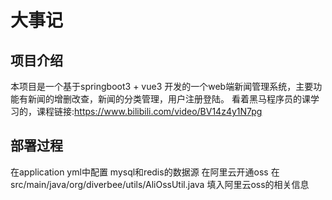 # 大事记

## 项目介绍
本项目是一个基于springboot3 + vue3 开发的一个web端新闻管理系统，主要功能有新闻的增删改查，新闻的分类管理，用户注册登陆。
看着黑马程序员的课学习的，课程链接:https://www.bilibili.com/video/BV14z4y1N7pg



## 部署过程
在application yml中配置 mysql和redis的数据源
在阿里云开通oss
在src/main/java/org/diverbee/utils/AliOssUtil.java 填入阿里云oss的相关信息